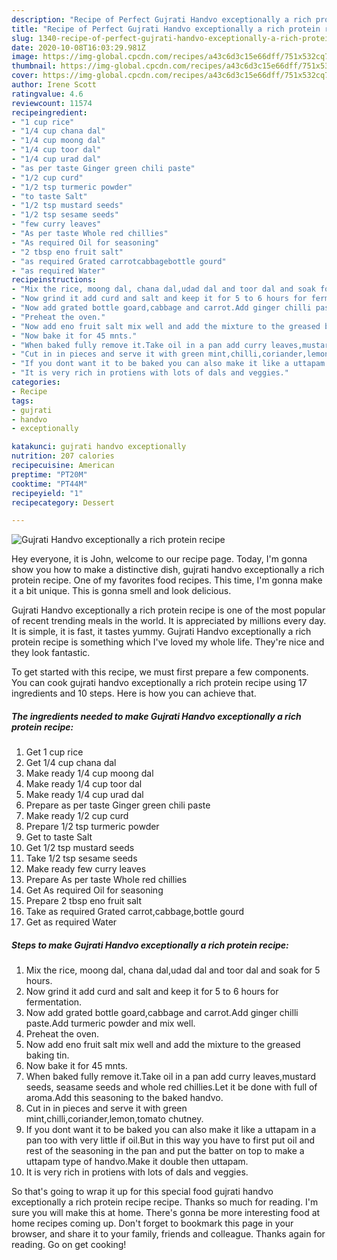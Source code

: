 ```yaml
---
description: "Recipe of Perfect Gujrati Handvo exceptionally a rich protein recipe"
title: "Recipe of Perfect Gujrati Handvo exceptionally a rich protein recipe"
slug: 1340-recipe-of-perfect-gujrati-handvo-exceptionally-a-rich-protein-recipe
date: 2020-10-08T16:03:29.981Z
image: https://img-global.cpcdn.com/recipes/a43c6d3c15e66dff/751x532cq70/gujrati-handvo-exceptionally-a-rich-protein-recipe-recipe-main-photo.jpg
thumbnail: https://img-global.cpcdn.com/recipes/a43c6d3c15e66dff/751x532cq70/gujrati-handvo-exceptionally-a-rich-protein-recipe-recipe-main-photo.jpg
cover: https://img-global.cpcdn.com/recipes/a43c6d3c15e66dff/751x532cq70/gujrati-handvo-exceptionally-a-rich-protein-recipe-recipe-main-photo.jpg
author: Irene Scott
ratingvalue: 4.6
reviewcount: 11574
recipeingredient:
- "1 cup rice"
- "1/4 cup chana dal"
- "1/4 cup moong dal"
- "1/4 cup toor dal"
- "1/4 cup urad dal"
- "as per taste Ginger green chili paste"
- "1/2 cup curd"
- "1/2 tsp turmeric powder"
- "to taste Salt"
- "1/2 tsp mustard seeds"
- "1/2 tsp sesame seeds"
- "few curry leaves"
- "As per taste Whole red chillies"
- "As required Oil for seasoning"
- "2 tbsp eno fruit salt"
- "as required Grated carrotcabbagebottle gourd"
- "as required Water"
recipeinstructions:
- "Mix the rice, moong dal, chana dal,udad dal and toor dal and soak for 5 hours."
- "Now grind it add curd and salt and keep it for 5 to 6 hours for fermentation."
- "Now add grated bottle goard,cabbage and carrot.Add ginger chilli paste.Add turmeric powder and mix well."
- "Preheat the oven."
- "Now add eno fruit salt mix well and add the mixture to the greased baking tin."
- "Now bake it for 45 mnts."
- "When baked fully remove it.Take oil in a pan add curry leaves,mustard seeds, seasame seeds and whole red chillies.Let it be done with full of aroma.Add this seasoning to the baked handvo."
- "Cut in in pieces and serve it with green mint,chilli,coriander,lemon,tomato chutney."
- "If you dont want it to be baked you can also make it like a uttapam in a pan too with very little if oil.But in this way you have to first put oil and rest of the seasoning in the pan and put the batter on top to make a uttapam type of handvo.Make it double then uttapam."
- "It is very rich in protiens with lots of dals and veggies."
categories:
- Recipe
tags:
- gujrati
- handvo
- exceptionally

katakunci: gujrati handvo exceptionally 
nutrition: 207 calories
recipecuisine: American
preptime: "PT20M"
cooktime: "PT44M"
recipeyield: "1"
recipecategory: Dessert

---
```



![Gujrati Handvo exceptionally a rich protein recipe](https://img-global.cpcdn.com/recipes/a43c6d3c15e66dff/751x532cq70/gujrati-handvo-exceptionally-a-rich-protein-recipe-recipe-main-photo.jpg)

Hey everyone, it is John, welcome to our recipe page. Today, I'm gonna show you how to make a distinctive dish, gujrati handvo exceptionally a rich protein recipe. One of my favorites food recipes. This time, I'm gonna make it a bit unique. This is gonna smell and look delicious.

Gujrati Handvo exceptionally a rich protein recipe is one of the most popular of recent trending meals in the world. It is appreciated by millions every day. It is simple, it is fast, it tastes yummy. Gujrati Handvo exceptionally a rich protein recipe is something which I've loved my whole life. They're nice and they look fantastic.




To get started with this recipe, we must first prepare a few components. You can cook gujrati handvo exceptionally a rich protein recipe using 17 ingredients and 10 steps. Here is how you can achieve that.

<!--inarticleads1-->

##### The ingredients needed to make Gujrati Handvo exceptionally a rich protein recipe:

1. Get 1 cup rice
1. Get 1/4 cup chana dal
1. Make ready 1/4 cup moong dal
1. Make ready 1/4 cup toor dal
1. Make ready 1/4 cup urad dal
1. Prepare as per taste Ginger green chili paste
1. Make ready 1/2 cup curd
1. Prepare 1/2 tsp turmeric powder
1. Get to taste Salt
1. Get 1/2 tsp mustard seeds
1. Take 1/2 tsp sesame seeds
1. Make ready few curry leaves
1. Prepare As per taste Whole red chillies
1. Get As required Oil for seasoning
1. Prepare 2 tbsp eno fruit salt
1. Take as required Grated carrot,cabbage,bottle gourd
1. Get as required Water




<!--inarticleads2-->

##### Steps to make Gujrati Handvo exceptionally a rich protein recipe:

1. Mix the rice, moong dal, chana dal,udad dal and toor dal and soak for 5 hours.
1. Now grind it add curd and salt and keep it for 5 to 6 hours for fermentation.
1. Now add grated bottle goard,cabbage and carrot.Add ginger chilli paste.Add turmeric powder and mix well.
1. Preheat the oven.
1. Now add eno fruit salt mix well and add the mixture to the greased baking tin.
1. Now bake it for 45 mnts.
1. When baked fully remove it.Take oil in a pan add curry leaves,mustard seeds, seasame seeds and whole red chillies.Let it be done with full of aroma.Add this seasoning to the baked handvo.
1. Cut in in pieces and serve it with green mint,chilli,coriander,lemon,tomato chutney.
1. If you dont want it to be baked you can also make it like a uttapam in a pan too with very little if oil.But in this way you have to first put oil and rest of the seasoning in the pan and put the batter on top to make a uttapam type of handvo.Make it double then uttapam.
1. It is very rich in protiens with lots of dals and veggies.




So that's going to wrap it up for this special food gujrati handvo exceptionally a rich protein recipe recipe. Thanks so much for reading. I'm sure you will make this at home. There's gonna be more interesting food at home recipes coming up. Don't forget to bookmark this page in your browser, and share it to your family, friends and colleague. Thanks again for reading. Go on get cooking!
